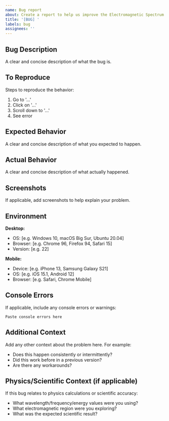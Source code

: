 ```yaml
---
name: Bug report
about: Create a report to help us improve the Electromagnetic Spectrum Explorer
title: '[BUG] '
labels: bug
assignees: ''
---
```


## Bug Description

A clear and concise description of what the bug is.

## To Reproduce

Steps to reproduce the behavior:
1. Go to '...'
2. Click on '...'
3. Scroll down to '...'
4. See error

## Expected Behavior

A clear and concise description of what you expected to happen.

## Actual Behavior

A clear and concise description of what actually happened.

## Screenshots

If applicable, add screenshots to help explain your problem.

## Environment

**Desktop:**
- OS: [e.g. Windows 10, macOS Big Sur, Ubuntu 20.04]
- Browser: [e.g. Chrome 96, Firefox 94, Safari 15]
- Version: [e.g. 22]

**Mobile:**
- Device: [e.g. iPhone 13, Samsung Galaxy S21]
- OS: [e.g. iOS 15.1, Android 12]
- Browser: [e.g. Safari, Chrome Mobile]

## Console Errors

If applicable, include any console errors or warnings:

```
Paste console errors here
```

## Additional Context

Add any other context about the problem here. For example:
- Does this happen consistently or intermittently?
- Did this work before in a previous version?
- Are there any workarounds?

## Physics/Scientific Context (if applicable)

If this bug relates to physics calculations or scientific accuracy:
- What wavelength/frequency/energy values were you using?
- What electromagnetic region were you exploring?
- What was the expected scientific result?
